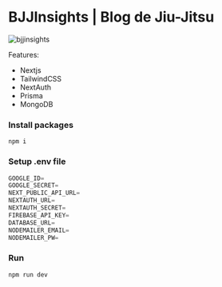 # BJJInsights | Blog de Jiu-Jitsu

![bjjinsights](https://github.com/MarceloMafraBJJ/bjjinsights/assets/84472778/9032280c-ee0a-460d-9f56-bb4a26160d79)

Features:

- Nextjs
- TailwindCSS
- NextAuth
- Prisma
- MongoDB

### Install packages

```shell
npm i
```

### Setup .env file

```js
GOOGLE_ID=
GOOGLE_SECRET=
NEXT_PUBLIC_API_URL=
NEXTAUTH_URL=
NEXTAUTH_SECRET=
FIREBASE_API_KEY=
DATABASE_URL=
NODEMAILER_EMAIL=
NODEMAILER_PW=
```

### Run

```shell
npm run dev
```
